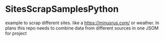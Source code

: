 # SitesScrapSamplesPython
example to scrap different sites. like a  https://minusrus.com/ or weather.  In plans this repo needs to combine data from different sources in one JSOM  for project 
